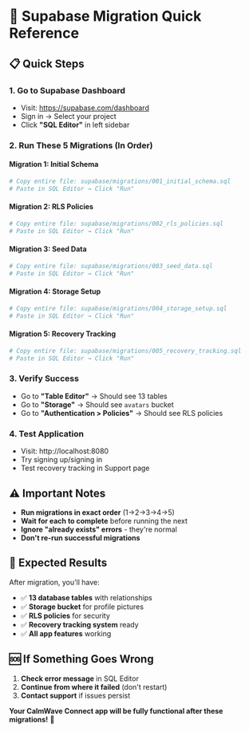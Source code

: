 # 🚀 Supabase Migration Quick Reference

## 📋 **Quick Steps**

### **1. Go to Supabase Dashboard**
- Visit: https://supabase.com/dashboard
- Sign in → Select your project
- Click **"SQL Editor"** in left sidebar

### **2. Run These 5 Migrations (In Order)**

#### **Migration 1: Initial Schema**
```bash
# Copy entire file: supabase/migrations/001_initial_schema.sql
# Paste in SQL Editor → Click "Run"
```

#### **Migration 2: RLS Policies**
```bash
# Copy entire file: supabase/migrations/002_rls_policies.sql
# Paste in SQL Editor → Click "Run"
```

#### **Migration 3: Seed Data**
```bash
# Copy entire file: supabase/migrations/003_seed_data.sql
# Paste in SQL Editor → Click "Run"
```

#### **Migration 4: Storage Setup**
```bash
# Copy entire file: supabase/migrations/004_storage_setup.sql
# Paste in SQL Editor → Click "Run"
```

#### **Migration 5: Recovery Tracking**
```bash
# Copy entire file: supabase/migrations/005_recovery_tracking.sql
# Paste in SQL Editor → Click "Run"
```

### **3. Verify Success**
- Go to **"Table Editor"** → Should see 13 tables
- Go to **"Storage"** → Should see `avatars` bucket
- Go to **"Authentication > Policies"** → Should see RLS policies

### **4. Test Application**
- Visit: http://localhost:8080
- Try signing up/signing in
- Test recovery tracking in Support page

## ⚠️ **Important Notes**

- **Run migrations in exact order** (1→2→3→4→5)
- **Wait for each to complete** before running the next
- **Ignore "already exists" errors** - they're normal
- **Don't re-run successful migrations**

## 🎯 **Expected Results**

After migration, you'll have:
- ✅ **13 database tables** with relationships
- ✅ **Storage bucket** for profile pictures
- ✅ **RLS policies** for security
- ✅ **Recovery tracking system** ready
- ✅ **All app features** working

## 🆘 **If Something Goes Wrong**

1. **Check error message** in SQL Editor
2. **Continue from where it failed** (don't restart)
3. **Contact support** if issues persist

**Your CalmWave Connect app will be fully functional after these migrations!** 🎉
